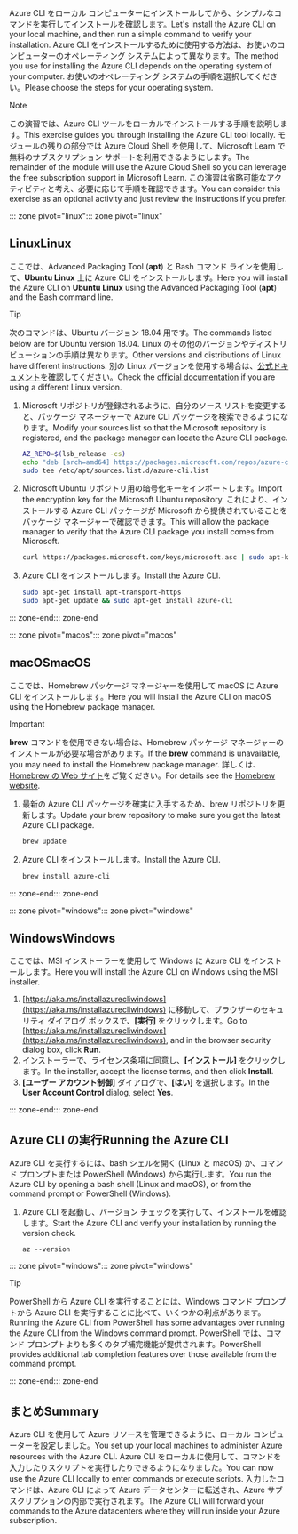 <span data-ttu-id="ec480-101">Azure CLI をローカル コンピューターにインストールしてから、シンプルなコマンドを実行してインストールを確認します。</span><span class="sxs-lookup"><span data-stu-id="ec480-101">Let's install the Azure CLI on your local machine, and then run a simple command to verify your installation.</span></span> <span data-ttu-id="ec480-102">Azure CLI をインストールするために使用する方法は、お使いのコンピューターのオペレーティング システムによって異なります。</span><span class="sxs-lookup"><span data-stu-id="ec480-102">The method you use for installing the Azure CLI depends on the operating system of your computer.</span></span> <span data-ttu-id="ec480-103">お使いのオペレーティング システムの手順を選択してください。</span><span class="sxs-lookup"><span data-stu-id="ec480-103">Please choose the steps for your operating system.</span></span>

> [!NOTE]
> <span data-ttu-id="ec480-104">この演習では、Azure CLI ツールをローカルでインストールする手順を説明します。</span><span class="sxs-lookup"><span data-stu-id="ec480-104">This exercise guides you through installing the Azure CLI tool locally.</span></span> <span data-ttu-id="ec480-105">モジュールの残りの部分では Azure Cloud Shell を使用して、Microsoft Learn で無料のサブスクリプション サポートを利用できるようにします。</span><span class="sxs-lookup"><span data-stu-id="ec480-105">The remainder of the module will use the Azure Cloud Shell so you can leverage the free subscription support in Microsoft Learn.</span></span> <span data-ttu-id="ec480-106">この演習は省略可能なアクティビティと考え、必要に応じて手順を確認できます。</span><span class="sxs-lookup"><span data-stu-id="ec480-106">You can consider this exercise as an optional activity and just review the instructions if you prefer.</span></span>

<span data-ttu-id="ec480-107">::: zone pivot="linux"</span><span class="sxs-lookup"><span data-stu-id="ec480-107">::: zone pivot="linux"</span></span>

## <a name="linux"></a><span data-ttu-id="ec480-108">Linux</span><span class="sxs-lookup"><span data-stu-id="ec480-108">Linux</span></span>

<span data-ttu-id="ec480-109">ここでは、Advanced Packaging Tool (**apt**) と Bash コマンド ラインを使用して、**Ubuntu Linux** 上に Azure CLI をインストールします。</span><span class="sxs-lookup"><span data-stu-id="ec480-109">Here you will install the Azure CLI on **Ubuntu Linux** using the Advanced Packaging Tool (**apt**) and the Bash command line.</span></span>

> [!TIP]
> <span data-ttu-id="ec480-110">次のコマンドは、Ubuntu バージョン 18.04 用です。</span><span class="sxs-lookup"><span data-stu-id="ec480-110">The commands listed below are for Ubuntu version 18.04.</span></span> <span data-ttu-id="ec480-111">Linux のその他のバージョンやディストリビューションの手順は異なります。</span><span class="sxs-lookup"><span data-stu-id="ec480-111">Other versions and distributions of Linux have different instructions.</span></span> <span data-ttu-id="ec480-112">別の Linux バージョンを使用する場合は、[公式ドキュメント](https://docs.microsoft.com/cli/azure/install-azure-cli)を確認してください。</span><span class="sxs-lookup"><span data-stu-id="ec480-112">Check the [official documentation](https://docs.microsoft.com/cli/azure/install-azure-cli) if you are using a different Linux version.</span></span>

1. <span data-ttu-id="ec480-113">Microsoft リポジトリが登録されるように、自分のソース リストを変更すると、パッケージ マネージャーで Azure CLI パッケージを検索できるようになります。</span><span class="sxs-lookup"><span data-stu-id="ec480-113">Modify your sources list so that the Microsoft repository is registered, and the package manager can locate the Azure CLI package.</span></span>

    ```bash
    AZ_REPO=$(lsb_release -cs)
    echo "deb [arch=amd64] https://packages.microsoft.com/repos/azure-cli/ $AZ_REPO main" | \
    sudo tee /etc/apt/sources.list.d/azure-cli.list
    ```

1. <span data-ttu-id="ec480-114">Microsoft Ubuntu リポジトリ用の暗号化キーをインポートします。</span><span class="sxs-lookup"><span data-stu-id="ec480-114">Import the encryption key for the Microsoft Ubuntu repository.</span></span> <span data-ttu-id="ec480-115">これにより、インストールする Azure CLI パッケージが Microsoft から提供されていることをパッケージ マネージャーで確認できます。</span><span class="sxs-lookup"><span data-stu-id="ec480-115">This will allow the package manager to verify that the Azure CLI package you install comes from Microsoft.</span></span>

    ```bash
    curl https://packages.microsoft.com/keys/microsoft.asc | sudo apt-key add -
    ```

1. <span data-ttu-id="ec480-116">Azure CLI をインストールします。</span><span class="sxs-lookup"><span data-stu-id="ec480-116">Install the Azure CLI.</span></span>

    ```bash
    sudo apt-get install apt-transport-https
    sudo apt-get update && sudo apt-get install azure-cli
    ```

<span data-ttu-id="ec480-117">::: zone-end</span><span class="sxs-lookup"><span data-stu-id="ec480-117">::: zone-end</span></span>

<span data-ttu-id="ec480-118">::: zone pivot="macos"</span><span class="sxs-lookup"><span data-stu-id="ec480-118">::: zone pivot="macos"</span></span>

## <a name="macos"></a><span data-ttu-id="ec480-119">macOS</span><span class="sxs-lookup"><span data-stu-id="ec480-119">macOS</span></span>

<span data-ttu-id="ec480-120">ここでは、Homebrew パッケージ マネージャーを使用して macOS に Azure CLI をインストールします。</span><span class="sxs-lookup"><span data-stu-id="ec480-120">Here you will install the Azure CLI on macOS using the Homebrew package manager.</span></span>

> [!IMPORTANT]
> <span data-ttu-id="ec480-121">**brew** コマンドを使用できない場合は、Homebrew パッケージ マネージャーのインストールが必要な場合があります。</span><span class="sxs-lookup"><span data-stu-id="ec480-121">If the **brew** command is unavailable, you may need to install the Homebrew package manager.</span></span> <span data-ttu-id="ec480-122">詳しくは、[Homebrew の Web サイト](https://brew.sh/)をご覧ください。</span><span class="sxs-lookup"><span data-stu-id="ec480-122">For details see the [Homebrew website](https://brew.sh/).</span></span>

1. <span data-ttu-id="ec480-123">最新の Azure CLI パッケージを確実に入手するため、brew リポジトリを更新します。</span><span class="sxs-lookup"><span data-stu-id="ec480-123">Update your brew repository to make sure you get the latest Azure CLI package.</span></span>

    ```bash
    brew update
    ```

1. <span data-ttu-id="ec480-124">Azure CLI をインストールします。</span><span class="sxs-lookup"><span data-stu-id="ec480-124">Install the Azure CLI.</span></span>

    ```bash
    brew install azure-cli
    ```

<span data-ttu-id="ec480-125">::: zone-end</span><span class="sxs-lookup"><span data-stu-id="ec480-125">::: zone-end</span></span>

<span data-ttu-id="ec480-126">::: zone pivot="windows"</span><span class="sxs-lookup"><span data-stu-id="ec480-126">::: zone pivot="windows"</span></span>

## <a name="windows"></a><span data-ttu-id="ec480-127">Windows</span><span class="sxs-lookup"><span data-stu-id="ec480-127">Windows</span></span>

<span data-ttu-id="ec480-128">ここでは、MSI インストーラーを使用して Windows に Azure CLI をインストールします。</span><span class="sxs-lookup"><span data-stu-id="ec480-128">Here you will install the Azure CLI on Windows using the MSI installer.</span></span>

1. <span data-ttu-id="ec480-129">[https://aka.ms/installazurecliwindows](https://aka.ms/installazurecliwindows) に移動して、ブラウザーのセキュリティ ダイアログ ボックスで、**[実行]** をクリックします。</span><span class="sxs-lookup"><span data-stu-id="ec480-129">Go to [https://aka.ms/installazurecliwindows](https://aka.ms/installazurecliwindows), and in the browser security dialog box, click **Run**.</span></span>
1. <span data-ttu-id="ec480-130">インストーラーで、ライセンス条項に同意し、**[インストール]** をクリックします。</span><span class="sxs-lookup"><span data-stu-id="ec480-130">In the installer, accept the license terms, and then click **Install**.</span></span>
1. <span data-ttu-id="ec480-131">**[ユーザー アカウント制御]** ダイアログで、**[はい]** を選択します。</span><span class="sxs-lookup"><span data-stu-id="ec480-131">In the **User Account Control** dialog, select **Yes**.</span></span>

<span data-ttu-id="ec480-132">::: zone-end</span><span class="sxs-lookup"><span data-stu-id="ec480-132">::: zone-end</span></span>

## <a name="running-the-azure-cli"></a><span data-ttu-id="ec480-133">Azure CLI の実行</span><span class="sxs-lookup"><span data-stu-id="ec480-133">Running the Azure CLI</span></span>

<span data-ttu-id="ec480-134">Azure CLI を実行するには、bash シェルを開く (Linux と macOS) か、コマンド プロンプトまたは PowerShell (Windows) から実行します。</span><span class="sxs-lookup"><span data-stu-id="ec480-134">You run the Azure CLI by opening a bash shell (Linux and macOS), or from the command prompt or PowerShell (Windows).</span></span>

1. <span data-ttu-id="ec480-135">Azure CLI を起動し、バージョン チェックを実行して、インストールを確認します。</span><span class="sxs-lookup"><span data-stu-id="ec480-135">Start the Azure CLI and verify your installation by running the version check.</span></span>

    ```azurecli
    az --version
    ```

<span data-ttu-id="ec480-136">::: zone pivot="windows"</span><span class="sxs-lookup"><span data-stu-id="ec480-136">::: zone pivot="windows"</span></span>

> [!TIP]
> <span data-ttu-id="ec480-137">PowerShell から Azure CLI を実行することには、Windows コマンド プロンプトから Azure CLI を実行することに比べて、いくつかの利点があります。</span><span class="sxs-lookup"><span data-stu-id="ec480-137">Running the Azure CLI from PowerShell has some advantages over running the Azure CLI from the Windows command prompt.</span></span> <span data-ttu-id="ec480-138">PowerShell では、コマンド プロンプトよりも多くのタブ補完機能が提供されます。</span><span class="sxs-lookup"><span data-stu-id="ec480-138">PowerShell provides additional tab completion features over those available from the command prompt.</span></span> 

<span data-ttu-id="ec480-139">::: zone-end</span><span class="sxs-lookup"><span data-stu-id="ec480-139">::: zone-end</span></span>

## <a name="summary"></a><span data-ttu-id="ec480-140">まとめ</span><span class="sxs-lookup"><span data-stu-id="ec480-140">Summary</span></span>

<span data-ttu-id="ec480-141">Azure CLI を使用して Azure リソースを管理できるように、ローカル コンピューターを設定しました。</span><span class="sxs-lookup"><span data-stu-id="ec480-141">You set up your local machines to administer Azure resources with the Azure CLI.</span></span> <span data-ttu-id="ec480-142">Azure CLI をローカルに使用して、コマンドを入力したりスクリプトを実行したりできるようになりました。</span><span class="sxs-lookup"><span data-stu-id="ec480-142">You can now use the Azure CLI locally to enter commands or execute scripts.</span></span> <span data-ttu-id="ec480-143">入力したコマンドは、Azure CLI によって Azure データセンターに転送され、Azure サブスクリプションの内部で実行されます。</span><span class="sxs-lookup"><span data-stu-id="ec480-143">The Azure CLI will forward your commands to the Azure datacenters where they will run inside your Azure subscription.</span></span>